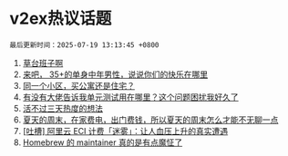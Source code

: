 # v2ex热议话题

`最后更新时间：2025-07-19 13:13:45 +0800`

1. [草台班子啊](https://www.v2ex.com/t/1146170)
1. [来吧， 35+的单身中年男性，说说你们的快乐在哪里](https://www.v2ex.com/t/1146254)
1. [同一个小区，买公寓还是住宅？](https://www.v2ex.com/t/1146140)
1. [有没有大佬告诉我单元测试用在哪里？这个问题困扰我好久了](https://www.v2ex.com/t/1146114)
1. [活不过三天热度的想法](https://www.v2ex.com/t/1146100)
1. [夏天的周末，在家费电，出门费钱，所以夏天的周末怎么才能不无聊一点](https://www.v2ex.com/t/1146131)
1. [[吐槽] 阿里云 ECI 计费「迷雾」：让人血压上升的真实遭遇](https://www.v2ex.com/t/1146128)
1. [Homebrew 的 maintainer 真的是有点魔怔了](https://www.v2ex.com/t/1146247)

